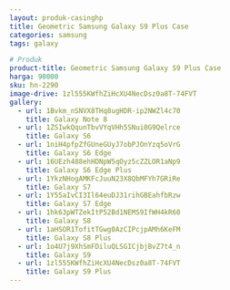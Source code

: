 ```yaml
---
layout: produk-casinghp
title: Geometric Samsung Galaxy S9 Plus Case
categories: samsung
tags: galaxy

# Produk
product-title: Geometric Samsung Galaxy S9 Plus Case
harga: 90000
sku: hn-2290
image-drive: 1zl555KWfhZiHcXU4NecDsz0a8T-74FVT
gallery:
  - url: 1Bvkm_nSNVX8THq8ugHDR-ip2NWZl4c70
    title: Galaxy Note 8
  - url: 1ZSIwkQqunTbvVYqVHh5SNui0G9Qelrce
    title: Galaxy S6
  - url: 1niH4pfpZfGUneGUyJ7obPJOnYzq5oVrG
    title: Galaxy S6 Edge
  - url: 16UEzh488ehHDNpW5qOyz5cZZLOR1aNp9
    title: Galaxy S6 Edge Plus
  - url: 1YkzNHogAMKFcJuuN23X8QbMFYh7GRiRe
    title: Galaxy S7
  - url: 1Y55aIvCI3Il64euDJ31rihGBEahfbRzw
    title: Galaxy S7 Edge
  - url: 1hk63pWTZekItP52Bd1NEMS9IfWH4kR60
    title: Galaxy S8
  - url: 1aHSOR1TofitTGwg0AzCIPcjpAMh6KeFM
    title: Galaxy S8 Plus
  - url: 1o4U7j9XhSmFDiluQLSGICjbjBvZ7t4_n
    title: Galaxy S9
  - url: 1zl555KWfhZiHcXU4NecDsz0a8T-74FVT
    title: Galaxy S9 Plus
---
```

